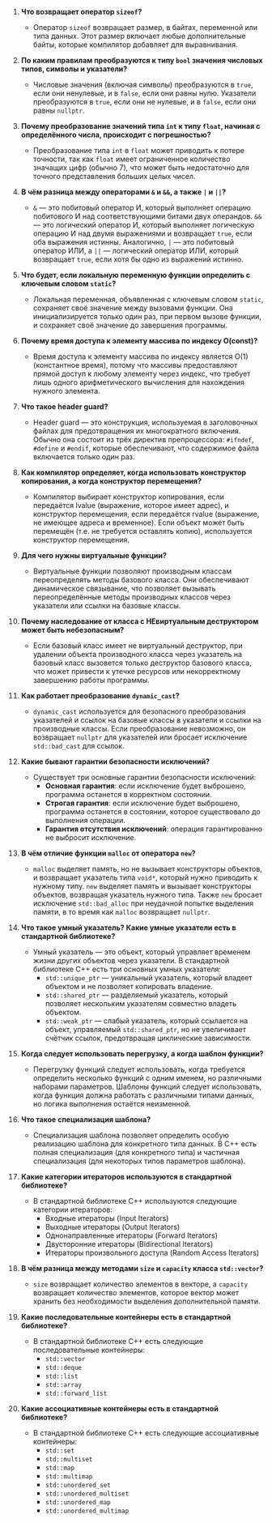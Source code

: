 1. **Что возвращает оператор `sizeof`?**
   - Оператор `sizeof` возвращает размер, в байтах, переменной или типа данных. Этот размер включает любые дополнительные байты, которые компилятор добавляет для выравнивания.

2. **По каким правилам преобразуются к типу `bool` значения числовых типов, символы и указатели?**
   - Числовые значения (включая символы) преобразуются в `true`, если они ненулевые, и в `false`, если они равны нулю. Указатели преобразуются в `true`, если они не нулевые, и в `false`, если они равны `nullptr`.

3. **Почему преобразование значений типа `int` к типу `float`, начиная с определённого числа, происходит с погрешностью?**
   - Преобразование типа `int` в `float` может приводить к потере точности, так как `float` имеет ограниченное количество значащих цифр (обычно 7), что может быть недостаточно для точного представления больших целых чисел.

4. **В чём разница между операторами `&` и `&&`, а также `|` и `||`?**
   - `&` — это побитовый оператор И, который выполняет операцию побитового И над соответствующими битами двух операндов. `&&` — это логический оператор И, который выполняет логическую операцию И над двумя выражениями и возвращает `true`, если оба выражения истинны. Аналогично, `|` — это побитовый оператор ИЛИ, а `||` — логический оператор ИЛИ, который возвращает `true`, если хотя бы одно из выражений истинно.

5. **Что будет, если локальную переменную функции определить с ключевым словом `static`?**
   - Локальная переменная, объявленная с ключевым словом `static`, сохраняет своё значение между вызовами функции. Она инициализируется только один раз, при первом вызове функции, и сохраняет своё значение до завершения программы.

6. **Почему время доступа к элементу массива по индексу O(const)?**
   - Время доступа к элементу массива по индексу является O(1) (константное время), потому что массивы предоставляют прямой доступ к любому элементу через индекс, что требует лишь одного арифметического вычисления для нахождения нужного элемента.

7. **Что такое header guard?**
   - Header guard — это конструкция, используемая в заголовочных файлах для предотвращения их многократного включения. Обычно она состоит из трёх директив препроцессора: `#ifndef`, `#define` и `#endif`, которые обеспечивают, что содержимое файла включается только один раз.

8. **Как компилятор определяет, когда использовать конструктор копирования, а когда конструктор перемещения?**
   - Компилятор выбирает конструктор копирования, если передаётся lvalue (выражение, которое имеет адрес), и конструктор перемещения, если передаётся rvalue (выражение, не имеющее адреса и временное). Если объект может быть перемещён (т.е. не требуется оставлять копию), используется конструктор перемещения.

9. **Для чего нужны виртуальные функции?**
   - Виртуальные функции позволяют производным классам переопределять методы базового класса. Они обеспечивают динамическое связывание, что позволяет вызывать переопределённые методы производных классов через указатели или ссылки на базовые классы.

10. **Почему наследование от класса с НЕвиртуальным деструктором может быть небезопасным?**
    - Если базовый класс имеет не виртуальный деструктор, при удалении объекта производного класса через указатель на базовый класс вызовется только деструктор базового класса, что может привести к утечке ресурсов или некорректному завершению работы программы.

11. **Как работает преобразование `dynamic_cast`?**
    - `dynamic_cast` используется для безопасного преобразования указателей и ссылок на базовые классы в указатели и ссылки на производные классы. Если преобразование невозможно, он возвращает `nullptr` для указателей или бросает исключение `std::bad_cast` для ссылок.

12. **Какие бывают гарантии безопасности исключений?**
    - Существует три основные гарантии безопасности исключений:
      - **Основная гарантия**: если исключение будет выброшено, программа останется в корректном состоянии.
      - **Строгая гарантия**: если исключение будет выброшено, программа останется в состоянии, которое существовало до выполнения операции.
      - **Гарантия отсутствия исключений**: операция гарантированно не выбросит исключение.

13. **В чём отличие функции `malloc` от оператора `new`?**
    - `malloc` выделяет память, но не вызывает конструкторы объектов, и возвращает указатель типа `void*`, который нужно приводить к нужному типу. `new` выделяет память и вызывает конструкторы объектов, возвращая указатель нужного типа. Также `new` бросает исключение `std::bad_alloc` при неудачной попытке выделения памяти, в то время как `malloc` возвращает `nullptr`.

14. **Что такое умный указатель? Какие умные указатели есть в стандартной библиотеке?**
    - Умный указатель — это объект, который управляет временем жизни других объектов через указатели. В стандартной библиотеке C++ есть три основных умных указателя:
      - `std::unique_ptr` — уникальный указатель, который владеет объектом и не позволяет копировать владение.
      - `std::shared_ptr` — разделяемый указатель, который позволяет нескольким указателям совместно владеть объектом.
      - `std::weak_ptr` — слабый указатель, который ссылается на объект, управляемый `std::shared_ptr`, но не увеличивает счётчик ссылок, предотвращая циклические зависимости.

15. **Когда следует использовать перегрузку, а когда шаблон функции?**
    - Перегрузку функций следует использовать, когда требуется определить несколько функций с одним именем, но различными наборами параметров. Шаблоны функций следует использовать, когда функция должна работать с различными типами данных, но логика выполнения остаётся неизменной.

16. **Что такое специализация шаблона?**
    - Специализация шаблона позволяет определить особую реализацию шаблона для конкретного типа данных. В C++ есть полная специализация (для конкретного типа) и частичная специализация (для некоторых типов параметров шаблона).

17. **Какие категории итераторов используются в стандартной библиотеке?**
    - В стандартной библиотеке C++ используются следующие категории итераторов:
      - Входные итераторы (Input Iterators)
      - Выходные итераторы (Output Iterators)
      - Однонаправленные итераторы (Forward Iterators)
      - Двусторонние итераторы (Bidirectional Iterators)
      - Итераторы произвольного доступа (Random Access Iterators)

18. **В чём разница между методами `size` и `capacity` класса `std::vector`?**
    - `size` возвращает количество элементов в векторе, а `capacity` возвращает количество элементов, которое вектор может хранить без необходимости выделения дополнительной памяти.

19. **Какие последовательные контейнеры есть в стандартной библиотеке?**
    - В стандартной библиотеке C++ есть следующие последовательные контейнеры:
      - `std::vector`
      - `std::deque`
      - `std::list`
      - `std::array`
      - `std::forward_list`

20. **Какие ассоциативные контейнеры есть в стандартной библиотеке?**
    - В стандартной библиотеке C++ есть следующие ассоциативные контейнеры:
      - `std::set`
      - `std::multiset`
      - `std::map`
      - `std::multimap`
      - `std::unordered_set`
      - `std::unordered_multiset`
      - `std::unordered_map`
      - `std::unordered_multimap`
